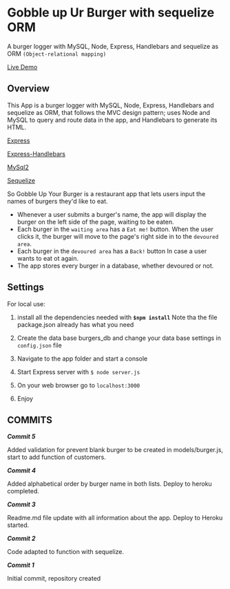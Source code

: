# Gobble up Ur Burger with sequelize ORM
A burger logger with MySQL, Node, Express, Handlebars and sequelize as  ORM `(Object-relational mapping)`


[Live Demo](https://burgersqlize.herokuapp.com/)


## Overview

This App is a burger logger with MySQL, Node, Express, Handlebars and sequelize as  ORM, that follows the MVC design pattern; uses Node and MySQL to query and route data in  the app, and Handlebars to generate its HTML. 

[Express](https://www.npmjs.com/package/express)

[Express-Handlebars](https://www.npmjs.com/package/express-handlebars)

[MySql2](https://www.npmjs.com/package/mysql2)

[Sequelize](https://www.npmjs.com/package/sequelize)


So Gobble Up Your Burger is a restaurant app that lets users input the names of burgers they'd like to eat. 

* Whenever a user submits a burger's name, the app will display the burger on the left side of the page, waiting to be eaten. 
* Each burger in the `waiting area` has a `Eat me!` button. When the user clicks it, the burger will move to the page's right side in to the `devoured area`.
* Each burger in the `devoured area` has a `Back!` button In case a user wants to eat ot again.
* The app stores every burger in a database, whether devoured or not.


## Settings

For local use:

1. install all the dependencies needed with **`$npm install`**  Note tha the file package.json already has what you need

2. Create the data base burgers_db and change your data base settings in `config.json` file

3. Navigate to the app folder and start a console

4. Start Express server with `$ node server.js`

5. On your web browser go to `localhost:3000`

6. Enjoy




## COMMITS

**_Commit 5_**

Added validation for prevent blank burger to be created in models/burger.js, start to add function of customers.

**_Commit 4_**

Added alphabetical order by burger name in both lists. Deploy to heroku completed.


**_Commit 3_**

Readme.md file update with all information about the app. Deploy to Heroku started.

**_Commit 2_**

Code adapted to function with sequelize.



**_Commit 1_**

Initial commit, repository created
